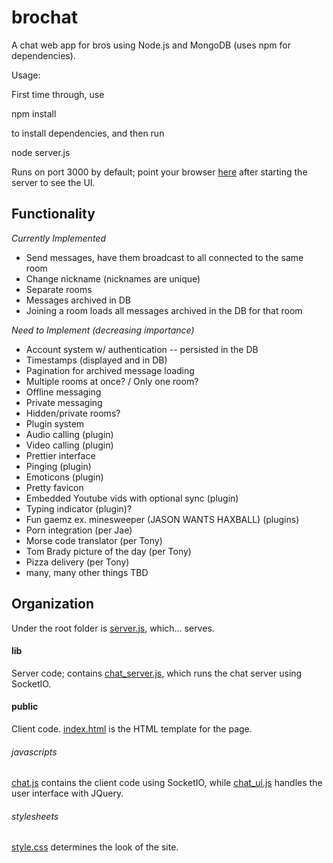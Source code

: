 brochat
=======

A chat web app for bros using Node.js and MongoDB (uses npm for dependencies).

Usage:

First time through, use

npm install

to install dependencies, and then run

node server.js

Runs on port 3000 by default; point your browser [here](http://127.0.0.1:3000) after starting the server to see the UI.

## Functionality

*Currently Implemented*
- Send messages, have them broadcast to all connected to the same room
- Change nickname (nicknames are unique)
- Separate rooms
- Messages archived in DB
- Joining a room loads all messages archived in the DB for that room

*Need to Implement (decreasing importance)*
- Account system w/ authentication -- persisted in the DB
- Timestamps (displayed and in DB)
- Pagination for archived message loading
- Multiple rooms at once? / Only one room?
- Offline messaging
- Private messaging
- Hidden/private rooms?
- Plugin system
- Audio calling (plugin)
- Video calling (plugin)
- Prettier interface
- Pinging (plugin)
- Emoticons (plugin)
- Pretty favicon
- Embedded Youtube vids with optional sync (plugin)
- Typing indicator (plugin)?
- Fun gaemz ex. minesweeper (JASON WANTS HAXBALL) (plugins)
- Porn integration (per Jae)
- Morse code translator (per Tony)
- Tom Brady picture of the day (per Tony)
- Pizza delivery (per Tony)
- many, many other things TBD

## Organization

Under the root folder is [server.js](https://github.com/Acrospino/brochat/blob/master/server.js), which... serves.

#### lib

Server code; contains [chat_server.js](https://github.com/Acrospino/brochat/blob/master/lib/chat_server.js), which runs the chat server using SocketIO.

#### public

Client code.  [index.html](https://github.com/Acrospino/brochat/blob/master/public/index.html) is the HTML template for the page.

###### javascripts

[chat.js](https://github.com/Acrospino/brochat/blob/master/public/javascripts/chat.js) contains the client code using SocketIO, while [chat_ui.js](https://github.com/Acrospino/brochat/blob/master/public/javascripts/chat_ui.js) handles the user interface with JQuery.

###### stylesheets

[style.css](https://github.com/Acrospino/brochat/blob/master/public/stylesheets/style.css) determines the look of the site.
